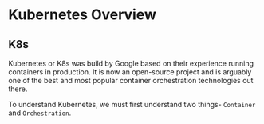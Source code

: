 # Kubernetes Overview

## K8s

Kubernetes or K8s was build by Google based on their experience running containers in production. It is now an open-source project and is arguably one of the best and most popular container orchestration technologies out there.

To understand Kubernetes, we must first understand two things-  `Container` and `Orchestration`. &#x20;
